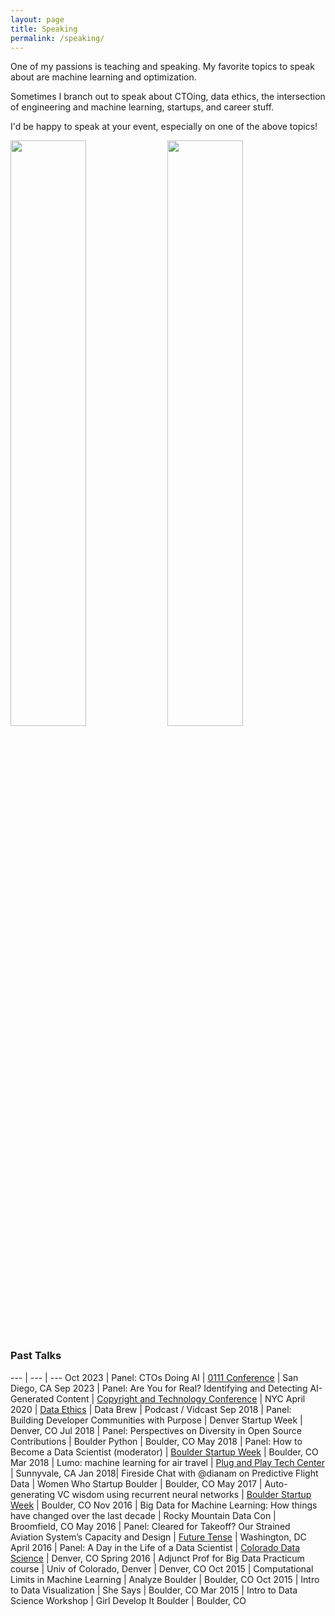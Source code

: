 ```yaml
---
layout: page
title: Speaking
permalink: /speaking/
---
```


<!-- <img style="float: left; margin-top: 18px; margin-right: 20px; width: 54vh;" src="/images/diana_wlp.jpg"/>-->

One of my passions is teaching and speaking. My favorite topics to speak about are machine learning and optimization.

Sometimes I branch out to speak about CTOing, data ethics, the intersection of engineering and machine learning, startups, and career stuff. 

I'd be happy to speak at your event, especially on one of the above topics!

<img src="/images/ab_2017.jpg" width="49%"/> <img src="/images/bsw_2018.jpg" width="49%"/> 

### Past Talks

--- | --- | ---
Oct 2023 | Panel: CTOs Doing AI | [0111 Conference](https://7ctos.com/0111conference) | San Diego, CA
Sep 2023 | Panel: Are You for Real? Identifying and Detecting AI-Generated Content | [Copyright and Technology Conference](https://copyrightandtechconf.com/) | NYC
April 2020 | [Data Ethics](https://www.youtube.com/watch?v=QMbzsVatZYA) | Data Brew | Podcast / Vidcast
Sep 2018 | Panel: Building Developer Communities with Purpose | Denver Startup Week | Denver, CO
Jul 2018 | Panel: Perspectives on Diversity in Open Source Contributions | Boulder Python | Boulder, CO
May 2018 | Panel: How to Become a Data Scientist (moderator) | [Boulder Startup Week](https://boulderstartupweek.com/) | Boulder, CO
Mar 2018 | Lumo: machine learning for air travel | [Plug and Play Tech Center](https://www.plugandplaytechcenter.com/) | Sunnyvale, CA
Jan 2018| Fireside Chat with @dianam on Predictive Flight Data | Women Who Startup Boulder | Boulder, CO
May 2017 | Auto-generating VC wisdom using recurrent neural networks | [Boulder Startup Week](https://boulderstartupweek.com/) | Boulder, CO
Nov 2016 | Big Data for Machine Learning: How things have changed over the last decade | Rocky Mountain Data Con | Broomfield, CO
May 2016 | Panel: Cleared for Takeoff? Our Strained Aviation System’s Capacity and Design | [Future Tense](https://www.newamerica.org/future-tense/events/why-does-it-still-take-5-hours-to-fly-cross-country/) | Washington, DC
April 2016 | Panel: A Day in the Life of a Data Scientist | [Colorado Data Science](https://www.meetup.com/Colorado-Data-Science/events/229287958/?a=socialmedia) | Denver, CO
Spring 2016 | Adjunct Prof for Big Data Practicum course | Univ of Colorado, Denver | Denver, CO
Oct 2015 | Computational Limits in Machine Learning | Analyze Boulder | Boulder, CO
Oct 2015 | Intro to Data Visualization | She Says | Boulder, CO
Mar 2015 | Intro to Data Science Workshop | Girl Develop It Boulder | Boulder, CO